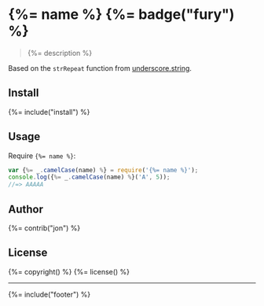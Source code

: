 # {%= name %} {%= badge("fury") %}

> {%= description %}

Based on the `strRepeat` function from [underscore.string](https://github.com/epeli/underscore.string).

## Install
{%= include("install") %}

## Usage
Require `{%= name %}`:

```js
var {%= _.camelCase(name) %} = require('{%= name %}');
console.log({%= _.camelCase(name) %}('A', 5));
//=> AAAAA
```

## Author
{%= contrib("jon") %}

## License
{%= copyright() %}
{%= license() %}

***

{%= include("footer") %}